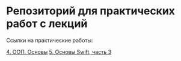 # Репозиторий для практических работ с лекций

Ссылки на практические работы:

[4. ООП. Основы](https://github.com/NiFilonov/eltex-code-from-lessons/tree/4-lesson-oop)
[5. Основы Swift, часть 3](https://github.com/NiFilonov/eltex-code-from-lessons/blob/5-lesson-swift-part-3)
